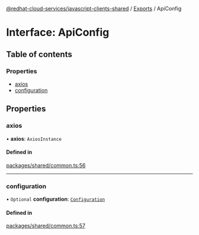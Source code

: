 [@redhat-cloud-services/javascript-clients-shared](../README.md) / [Exports](../modules.md) / ApiConfig

# Interface: ApiConfig

## Table of contents

### Properties

- [axios](ApiConfig.md#axios)
- [configuration](ApiConfig.md#configuration)

## Properties

### axios

• **axios**: `AxiosInstance`

#### Defined in

[packages/shared/common.ts:56](https://github.com/RedHatInsights/javascript-clients/blob/main/packages/shared/common.ts#L56)

___

### configuration

• `Optional` **configuration**: [`Configuration`](../classes/Configuration.md)

#### Defined in

[packages/shared/common.ts:57](https://github.com/RedHatInsights/javascript-clients/blob/main/packages/shared/common.ts#L57)
